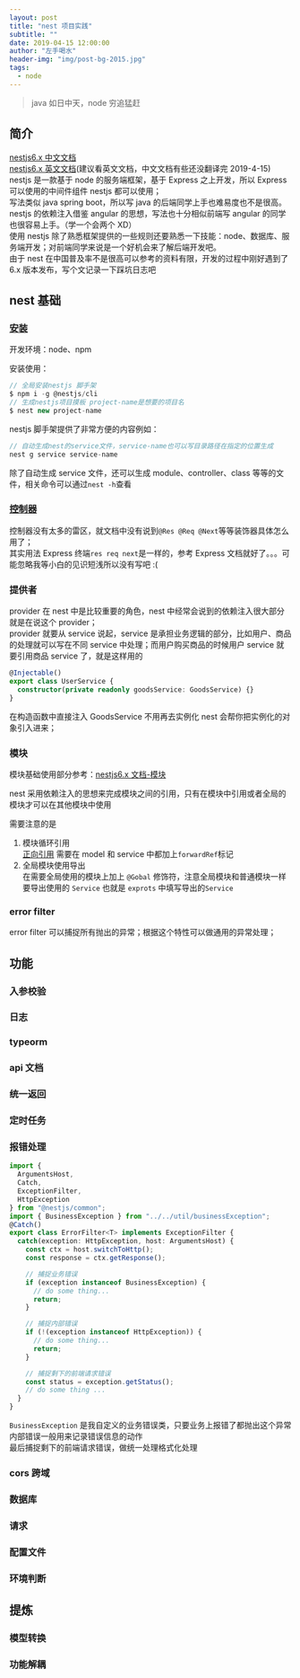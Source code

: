 ```yaml
---
layout: post
title: "nest 项目实践"
subtitle: ""
date: 2019-04-15 12:00:00
author: "左手喝水"
header-img: "img/post-bg-2015.jpg"
tags:
  - node
---
```


> java 如日中天，node 穷追猛赶

## 简介

[nestjs6.x 中文文档](https://docs.nestjs.cn/6/introduction)  
[nestjs6.x 英文文档](https://docs.nestjs.com)(建议看英文文档，中文文档有些还没翻译完 2019-4-15)  
nestjs 是一款基于 node 的服务端框架，基于 Express 之上开发，所以 Express 可以使用的中间件组件 nestjs 都可以使用；  
写法类似 java spring boot，所以写 java 的后端同学上手也难易度也不是很高。  
nestjs 的依赖注入借鉴 angular 的思想，写法也十分相似前端写 angular 的同学也很容易上手。（学一个会两个 XD）  
使用 nestjs 除了熟悉框架提供的一些规则还要熟悉一下技能：node、数据库、服务端开发；对前端同学来说是一个好机会来了解后端开发吧。  
由于 nest 在中国普及率不是很高可以参考的资料有限，开发的过程中刚好遇到了 6.x 版本发布，写个文记录一下踩坑日志吧

## nest 基础

### [安装](https://docs.nestjs.cn/6/firststeps?id=%E7%AC%AC%E4%B8%80%E6%AD%A5)

开发环境：node、npm

安装使用：

```js
// 全局安装nestjs 脚手架
$ npm i -g @nestjs/cli
// 生成nestjs项目摸板 project-name是想要的项目名
$ nest new project-name
```

nestjs 脚手架提供了非常方便的内容例如：

```js
// 自动生成nest的service文件，service-name也可以写目录路径在指定的位置生成
nest g service service-name
```

除了自动生成 service 文件，还可以生成 module、controller、class 等等的文件，相关命令可以通过`nest -h`查看

### [控制器](https://docs.nestjs.cn/6/controllers)

控制器没有太多的雷区，就文档中没有说到`@Res @Req @Next`等等装饰器具体怎么用了；  
其实用法 Express 终端`res req next`是一样的，参考 Express 文档就好了。。。可能忽略我等小白的见识短浅所以没有写吧 :(

### 提供者

provider 在 nest 中是比较重要的角色，nest 中经常会说到的依赖注入很大部分就是在说这个 provider；  
provider 就要从 service 说起，service 是承担业务逻辑的部分，比如用户、商品的处理就可以写在不同 service 中处理；而用户购买商品的时候用户 service 就要引用商品 service 了，就是这样用的

```ts
@Injectable()
export class UserService {
  constructor(private readonly goodsService: GoodsService) {}
}
```

在构造函数中直接注入 GoodsService 不用再去实例化 nest 会帮你把实例化的对象引入进来；

### 模块

模块基础使用部分参考：[nestjs6.x 文档-模块](https://docs.nestjs.cn/6/modules)

nest 采用依赖注入的思想来完成模块之间的引用，只有在模块中引用或者全局的模块才可以在其他模块中使用

需要注意的是

1. 模块循环引用  
   [正向引用](https://docs.nestjs.cn/6/fundamentals?id=%E6%AD%A3%E5%90%91%E5%BC%95%E7%94%A8)
   需要在 model 和 service 中都加上`forwardRef`标记
2. 全局模块使用导出  
   在需要全局使用的模块上加上 `@Gobal` 修饰符，注意全局模块和普通模块一样要导出使用的 `Service` 也就是 `exprots` 中填写导出的`Service`

### error filter

error filter 可以捕捉所有抛出的异常；根据这个特性可以做通用的异常处理；

## 功能

### 入参校验

### 日志

### typeorm

### api 文档

### 统一返回

### 定时任务

### 报错处理

```ts
import {
  ArgumentsHost,
  Catch,
  ExceptionFilter,
  HttpException
} from "@nestjs/common";
import { BusinessException } from "../../util/businessException";
@Catch()
export class ErrorFilter<T> implements ExceptionFilter {
  catch(exception: HttpException, host: ArgumentsHost) {
    const ctx = host.switchToHttp();
    const response = ctx.getResponse();

    // 捕捉业务错误
    if (exception instanceof BusinessException) {
      // do some thing...
      return;
    }

    // 捕捉内部错误
    if (!(exception instanceof HttpException)) {
      // do some thing...
      return;
    }

    // 捕捉剩下的前端请求错误
    const status = exception.getStatus();
    // do some thing ...
  }
}
```

`BusinessException` 是我自定义的业务错误类，只要业务上报错了都抛出这个异常  
内部错误一般用来记录错误信息的动作  
最后捕捉剩下的前端请求错误，做统一处理格式化处理

### cors 跨域

### 数据库

### 请求

### 配置文件

### 环境判断

## 提炼

### 模型转换

### 功能解耦
